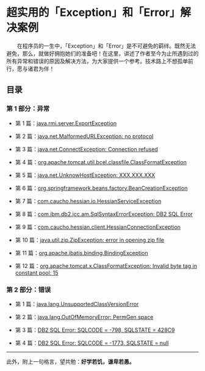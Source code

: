 # 超实用的「Exception」和「Error」解决案例

　　在程序员的一生中，「Exception」和「Error」是不可避免的羁绊。既然无法避免，那么，就做好拥抱她们的准备吧！在这里，讲述了作者至今为止所遇到过的所有异常和错误的原因及解决方法，为大家提供一个参考。技术路上不想孤单前行，愿与诸君为伴！
  

## 目录 

### 第 1 部分：异常



- 第 1 篇：[java.rmi.server.ExportException](https://github.com/guobinhit/cg-blog/blob/master/articles/solutioncase/cases/export-exception.md)

- 第 2 篇：[java.net.MalformedURLException: no protocol](https://github.com/guobinhit/cg-blog/blob/master/articles/solutioncase/cases/malformed-url-exception.md)

- 第 3 篇：[java.net.ConnectException: Connection refused](https://github.com/guobinhit/cg-blog/blob/master/articles/solutioncase/cases/connect-exception.md)

- 第 4 篇：[org.apache.tomcat.util.bcel.classfile.ClassFormatException](https://github.com/guobinhit/cg-blog/blob/master/articles/solutioncase/cases/class-format-exception.md)

- 第 5 篇：[java.net.UnknowHostException: XXX.XXX.XXX](https://github.com/guobinhit/cg-blog/blob/master/articles/solutioncase/cases/unknow-host-exception.md)

- 第 6 篇：[org.springframework.beans.factory.BeanCreationException](https://github.com/guobinhit/cg-blog/blob/master/articles/solutioncase/cases/bean-creation-exception.md)

- 第 7 篇：[com.caucho.hessian.io.HessianServiceException](https://github.com/guobinhit/cg-blog/blob/master/articles/solutioncase/cases/hessian-service-exception.md)

- 第 8 篇：[com.ibm.db2.jcc.am.SqlSyntaxErrorException: DB2 SQL Error](https://github.com/guobinhit/cg-blog/blob/master/articles/solutioncase/cases/sql-syntax-error-exception.md)

- 第 9 篇：[com.caucho.hessian.client.HessianConnectionException](https://github.com/guobinhit/cg-blog/blob/master/articles/solutioncase/cases/hessian-connection-exception.md)

- 第 10 篇：[java.util.zip.ZipException: error in opening zip file](https://github.com/guobinhit/cg-blog/blob/master/articles/solutioncase/cases/zip-exception.md)

- 第 11 篇：[org.apache.ibatis.binding.BindingException](https://github.com/guobinhit/cg-blog/blob/master/articles/solutioncase/cases/binding-exception.md)

- 第 12 篇：[org.apache.tomcat.x.ClassFormatException: Invalid byte tag in constant pool: 15](https://github.com/guobinhit/cg-blog/blob/master/articles/solutioncase/cases/class-format-exception2.md)


### 第 2 部分：错误

- 第 1 篇：[java.lang.UnsupportedClassVersionError](https://github.com/guobinhit/cg-blog/blob/master/articles/solutioncase/cases/class-version-error.md)

- 第 2 篇：[java.lang.OutOfMemoryError: PermGen space](https://github.com/guobinhit/cg-blog/blob/master/articles/solutioncase/cases/out-of-memory-error.md)

- 第 3 篇：[DB2 SQL Error: SQLCODE = -798, SQLSTATE = 428C9](https://github.com/guobinhit/cg-blog/blob/master/articles/solutioncase/cases/sqlcode-798.md)

- 第 4 篇：[DB2 SQL Error: SQLCODE = -1773, SQLSTATE = null](https://github.com/guobinhit/cg-blog/blob/master/articles/solutioncase/cases/sqlcode-1773.md)













----------

此外，附上一句格言，望共勉：**好学若饥，谦卑若愚。**






